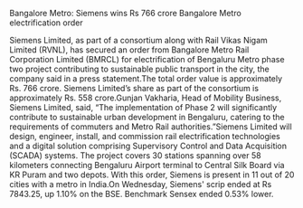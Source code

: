 Bangalore Metro: Siemens wins Rs 766 crore Bangalore Metro electrification order

Siemens Limited, as part of a consortium along with Rail Vikas Nigam Limited (RVNL), has secured an order from Bangalore Metro Rail Corporation Limited (BMRCL) for electrification of Bengaluru Metro phase two project contributing to sustainable public transport in the city, the company said in a press statement.The total order value is approximately Rs. 766 crore. Siemens Limited’s share as part of the consortium is approximately Rs. 558 crore.Gunjan Vakharia, Head of Mobility Business, Siemens Limited, said, “The implementation of Phase 2 will significantly contribute to sustainable urban development in Bengaluru, catering to the requirements of commuters and Metro Rail authorities.”Siemens Limited will design, engineer, install, and commission rail electrification technologies and a digital solution comprising Supervisory Control and Data Acquisition (SCADA) systems. The project covers 30 stations spanning over 58 kilometers connecting Bengaluru Airport terminal to Central Silk Board via KR Puram and two depots. With this order, Siemens is present in 11 out of 20 cities with a metro in India.On Wednesday, Siemens' scrip ended at Rs 7843.25, up 1.10% on the BSE. Benchmark Sensex ended 0.53% lower.